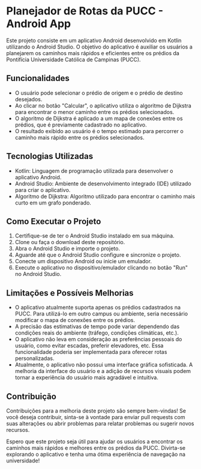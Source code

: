 # Planejador de Rotas da PUCC - Android App

Este projeto consiste em um aplicativo Android desenvolvido em Kotlin utilizando o Android Studio. O objetivo do aplicativo é auxiliar os usuários a planejarem os caminhos mais rápidos e eficientes entre os prédios da Pontifícia Universidade Católica de Campinas (PUCC).

## Funcionalidades

- O usuário pode selecionar o prédio de origem e o prédio de destino desejados.
- Ao clicar no botão "Calcular", o aplicativo utiliza o algoritmo de Dijkstra para encontrar o menor caminho entre os prédios selecionados.
- O algoritmo de Dijkstra é aplicado a um mapa de conexões entre os prédios, que é previamente cadastrado no aplicativo.
- O resultado exibido ao usuário é o tempo estimado para percorrer o caminho mais rápido entre os prédios selecionados.

## Tecnologias Utilizadas

- Kotlin: Linguagem de programação utilizada para desenvolver o aplicativo Android.
- Android Studio: Ambiente de desenvolvimento integrado (IDE) utilizado para criar o aplicativo.
- Algoritmo de Dijkstra: Algoritmo utilizado para encontrar o caminho mais curto em um grafo ponderado.

## Como Executar o Projeto

1. Certifique-se de ter o Android Studio instalado em sua máquina.
2. Clone ou faça o download deste repositório.
3. Abra o Android Studio e importe o projeto.
4. Aguarde até que o Android Studio configure e sincronize o projeto.
5. Conecte um dispositivo Android ou inicie um emulador.
6. Execute o aplicativo no dispositivo/emulador clicando no botão "Run" no Android Studio.

## Limitações e Possíveis Melhorias

- O aplicativo atualmente suporta apenas os prédios cadastrados na PUCC. Para utilizá-lo em outro campus ou ambiente, seria necessário modificar o mapa de conexões entre os prédios.
- A precisão das estimativas de tempo pode variar dependendo das condições reais do ambiente (tráfego, condições climáticas, etc.).
- O aplicativo não leva em consideração as preferências pessoais do usuário, como evitar escadas, preferir elevadores, etc. Essa funcionalidade poderia ser implementada para oferecer rotas personalizadas.
- Atualmente, o aplicativo não possui uma interface gráfica sofisticada. A melhoria da interface do usuário e a adição de recursos visuais podem tornar a experiência do usuário mais agradável e intuitiva.

## Contribuição

Contribuições para a melhoria deste projeto são sempre bem-vindas! Se você deseja contribuir, sinta-se à vontade para enviar pull requests com suas alterações ou abrir problemas para relatar problemas ou sugerir novos recursos.

Espero que este projeto seja útil para ajudar os usuários a encontrar os caminhos mais rápidos e melhores entre os prédios da PUCC. Divirta-se explorando o aplicativo e tenha uma ótima experiência de navegação na universidade!
